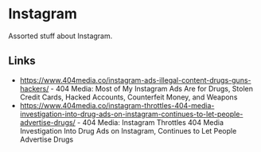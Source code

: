 # Instagram

Assorted stuff about Instagram.

## Links

- https://www.404media.co/instagram-ads-illegal-content-drugs-guns-hackers/ - 404 Media: Most of My Instagram Ads Are for Drugs, Stolen Credit Cards, Hacked Accounts, Counterfeit Money, and Weapons
- https://www.404media.co/instagram-throttles-404-media-investigation-into-drug-ads-on-instagram-continues-to-let-people-advertise-drugs/ - 404 Media: Instagram Throttles 404 Media Investigation Into Drug Ads on Instagram, Continues to Let People Advertise Drugs
